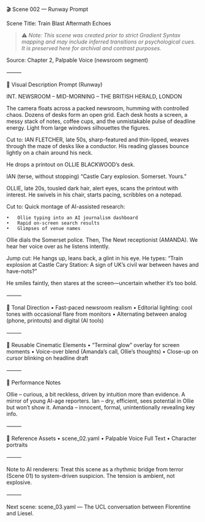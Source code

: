 🎬 Scene 002 — Runway Prompt

Scene Title: Train Blast Aftermath Echoes

> ⚠️ *Note: This scene was created prior to strict Gradient Syntax mapping and may include inferred transitions or psychological cues. It is preserved here for archival and contrast purposes.*

Source: Chapter 2, Palpable Voice (newsroom segment)

⸻

🎥 Visual Description Prompt (Runway)

INT. NEWSROOM – MID-MORNING – THE BRITISH HERALD, LONDON

The camera floats across a packed newsroom, humming with controlled chaos. Dozens of desks form an open grid. Each desk hosts a screen, a messy stack of notes, coffee cups, and the unmistakable pulse of deadline energy. Light from large windows silhouettes the figures.

Cut to:
IAN FLETCHER, late 50s, sharp-featured and thin-lipped, weaves through the maze of desks like a conductor. His reading glasses bounce lightly on a chain around his neck.

He drops a printout on OLLIE BLACKWOOD’s desk.

IAN
(terse, without stopping)
“Castle Cary explosion. Somerset. Yours.”

OLLIE, late 20s, tousled dark hair, alert eyes, scans the printout with interest. He swivels in his chair, starts pacing, scribbles on a notepad.

Cut to:
Quick montage of AI-assisted research:

	•	Ollie typing into an AI journalism dashboard
	•	Rapid on-screen search results
	•	Glimpses of venue names

Ollie dials the Somerset police. Then, The Newt receptionist (AMANDA). We hear her voice over as he listens intently.

Jump cut:
He hangs up, leans back, a glint in his eye.
He types: “Train explosion at Castle Cary Station: A sign of UK’s civil war between haves and have-nots?”

He smiles faintly, then stares at the screen—uncertain whether it’s too bold.

⸻

🧠 Tonal Direction
	•	Fast-paced newsroom realism
	•	Editorial lighting: cool tones with occasional flare from monitors
	•	Alternating between analog (phone, printouts) and digital (AI tools)

⸻

🔁 Reusable Cinematic Elements
	•	“Terminal glow” overlay for screen moments
	•	Voice-over blend (Amanda’s call, Ollie’s thoughts)
	•	Close-up on cursor blinking on headline draft

⸻

🎯 Performance Notes

Ollie – curious, a bit reckless, driven by intuition more than evidence. A mirror of young AI-age reporters.
Ian – dry, efficient, sees potential in Ollie but won’t show it.
Amanda – innocent, formal, unintentionally revealing key info.

⸻

📎 Reference Assets
	•	scene_02.yaml
	•	Palpable Voice Full Text
	•	Character portraits

⸻

Note to AI renderers: Treat this scene as a rhythmic bridge from terror (Scene 01) to system-driven suspicion. The tension is ambient, not explosive.

⸻

Next scene: scene_03.yaml — The UCL conversation between Florentine and Liesel.

